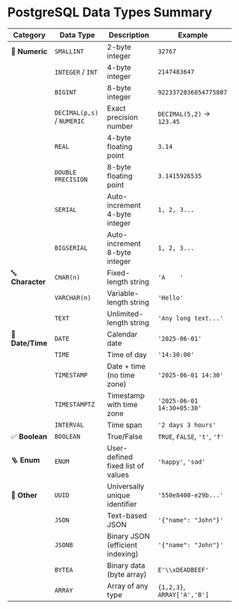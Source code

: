 # PostgreSQL Data Types Summary

| **Category**     | **Data Type**              | **Description**                   | **Example**                   |
| ---------------- | -------------------------- | --------------------------------- | ----------------------------- |
| 🔢 **Numeric**   | `SMALLINT`                 | 2-byte integer                    | `32767`                       |
|                  | `INTEGER` / `INT`          | 4-byte integer                    | `2147483647`                  |
|                  | `BIGINT`                   | 8-byte integer                    | `9223372036854775807`         |
|                  | `DECIMAL(p,s)` / `NUMERIC` | Exact precision number            | `DECIMAL(5,2)` → `123.45`     |
|                  | `REAL`                     | 4-byte floating point             | `3.14`                        |
|                  | `DOUBLE PRECISION`         | 8-byte floating point             | `3.1415926535`                |
|                  | `SERIAL`                   | Auto-increment 4-byte integer     | `1, 2, 3...`                  |
|                  | `BIGSERIAL`                | Auto-increment 8-byte integer     | `1, 2, 3...`                  |
| 🔤 **Character** | `CHAR(n)`                  | Fixed-length string               | `'A    '`                     |
|                  | `VARCHAR(n)`               | Variable-length string            | `'Hello'`                     |
|                  | `TEXT`                     | Unlimited-length string           | `'Any long text...'`          |
| 📅 **Date/Time** | `DATE`                     | Calendar date                     | `'2025-06-01'`                |
|                  | `TIME`                     | Time of day                       | `'14:30:00'`                  |
|                  | `TIMESTAMP`                | Date + time (no time zone)        | `'2025-06-01 14:30'`          |
|                  | `TIMESTAMPTZ`              | Timestamp with time zone          | `'2025-06-01 14:30+05:30'`    |
|                  | `INTERVAL`                 | Time span                         | `'2 days 3 hours'`            |
| ✅ **Boolean**   | `BOOLEAN`                  | True/False                        | `TRUE`, `FALSE`, `'t'`, `'f'` |
| 🪜 **Enum**      | `ENUM`                     | User-defined fixed list of values | `'happy'`, `'sad'`            |
| 🧳 **Other**     | `UUID`                     | Universally unique identifier     | `'550e8400-e29b...'`          |
|                  | `JSON`                     | Text-based JSON                   | `'{"name": "John"}'`          |
|                  | `JSONB`                    | Binary JSON (efficient indexing)  | `'{"name": "John"}'`          |
|                  | `BYTEA`                    | Binary data (byte array)          | `E'\\xDEADBEEF'`              |
|                  | `ARRAY`                    | Array of any type                 | `{1,2,3}`, `ARRAY['A','B']`   |
